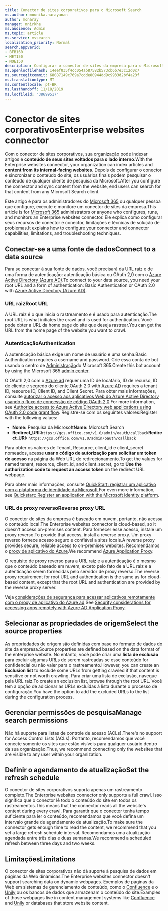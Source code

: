 ```yaml
---
title: Conector de sites corporativos para o Microsoft Search
ms.author: mounika.narayanan
author: monaray
manager: mnirkhe
ms.audience: Admin
ms.topic: article
ms.service: mssearch
localization_priority: Normal
search.appverid:
- BFB160
- MET150
- MOE150
description: Configurar o conector de sites da empresa para o Microsoft Search
ms.openlocfilehash: 14eef035f4cc054ab87582b573cb6b7e3c12d0c7
ms.sourcegitcommit: 68087149c769a7cdde80944dd9c9933d2bf4a23f
ms.translationtype: MT
ms.contentlocale: pt-BR
ms.lasthandoff: 11/18/2019
ms.locfileid: "38699517"
---
```

# <a name="enterprise-websites-connector"></a><span data-ttu-id="acab4-103">Conector de sites corporativos</span><span class="sxs-lookup"><span data-stu-id="acab4-103">Enterprise websites connector</span></span>

<span data-ttu-id="acab4-104">Com o conector de sites corporativos, sua organização pode indexar artigos e **conteúdo de seus sites voltados para o lado interno**.</span><span class="sxs-lookup"><span data-stu-id="acab4-104">With the Enterprise websites connector, your organization can index articles and **content from its internal-facing websites**.</span></span> <span data-ttu-id="acab4-105">Depois de configurar o conector e sincronizar o conteúdo do site, os usuários finais podem pesquisar o conteúdo de qualquer cliente de pesquisa da Microsoft.</span><span class="sxs-lookup"><span data-stu-id="acab4-105">After you configure the connector and sync content from the website, end users can search for that content from any Microsoft Search client.</span></span>

<span data-ttu-id="acab4-106">Este artigo é para os administradores do [Microsoft 365](https://www.microsoft.com/microsoft-365) ou qualquer pessoa que configure, execute e monitore um conector de sites da empresa.</span><span class="sxs-lookup"><span data-stu-id="acab4-106">This article is for [Microsoft 365](https://www.microsoft.com/microsoft-365) administrators or anyone who configures, runs, and monitors an Enterprise websites connector.</span></span> <span data-ttu-id="acab4-107">Ele explica como configurar seus recursos de conector e conector, limitações e técnicas de solução de problemas.</span><span class="sxs-lookup"><span data-stu-id="acab4-107">It explains how to configure your connector and connector capabilities, limitations, and troubleshooting techniques.</span></span>  

## <a name="connect-to-a-data-source"></a><span data-ttu-id="acab4-108">Conectar-se a uma fonte de dados</span><span class="sxs-lookup"><span data-stu-id="acab4-108">Connect to a data source</span></span> 
<span data-ttu-id="acab4-109">Para se conectar à sua fonte de dados, você precisará da URL raiz e de uma forma de autenticação: autenticação básica ou OAuth 2,0 com o [Azure Active Directory (Azure AD)](https://docs.microsoft.com/azure/active-directory/).</span><span class="sxs-lookup"><span data-stu-id="acab4-109">To connect to your data source, you need your root URL and a form of authentication: Basic Authentication or OAuth 2.0 with [Azure Active Directory (Azure AD)](https://docs.microsoft.com/azure/active-directory/).</span></span>

### <a name="root-url"></a><span data-ttu-id="acab4-110">URL raiz</span><span class="sxs-lookup"><span data-stu-id="acab4-110">Root URL</span></span>
<span data-ttu-id="acab4-111">A URL raiz é o que inicia o rastreamento e é usado para autenticação.</span><span class="sxs-lookup"><span data-stu-id="acab4-111">The root URL is what initiates the crawl and is used for authentication.</span></span> <span data-ttu-id="acab4-112">Você pode obter a URL da home page do site que deseja rastrear.</span><span class="sxs-lookup"><span data-stu-id="acab4-112">You can get the URL from the home page of the website you want to crawl.</span></span>

### <a name="authentication"></a><span data-ttu-id="acab4-113">Autenticação</span><span class="sxs-lookup"><span data-stu-id="acab4-113">Authentication</span></span> 
<span data-ttu-id="acab4-114">A autenticação básica exige um nome de usuário e uma senha.</span><span class="sxs-lookup"><span data-stu-id="acab4-114">Basic Authentication requires a username and password.</span></span> <span data-ttu-id="acab4-115">Crie essa conta de bot usando o centro de [Administração](https://admin.microsoft.com)do Microsoft 365.</span><span class="sxs-lookup"><span data-stu-id="acab4-115">Create this bot account by using the Microsoft 365 [admin center](https://admin.microsoft.com).</span></span>

<span data-ttu-id="acab4-116">O OAuth 2,0 com o [Azure ad](https://docs.microsoft.com/azure/active-directory/) requer uma ID de locatário, ID de recurso, ID de cliente e segredo do cliente.</span><span class="sxs-lookup"><span data-stu-id="acab4-116">OAuth 2.0 with [Azure AD](https://docs.microsoft.com/azure/active-directory/) requires a tenant ID, resource ID, Client ID, and Client Secret.</span></span>
<span data-ttu-id="acab4-117">Para obter mais informações, consulte [autorizar o acesso aos aplicativos Web do Azure Active Directory usando o fluxo de concessão de código OAuth 2,0](https://docs.microsoft.com/azure/active-directory/develop/v1-protocols-oauth-code).</span><span class="sxs-lookup"><span data-stu-id="acab4-117">For more information, see [Authorize access to Azure Active Directory web applications using OAuth 2.0 code grant flow](https://docs.microsoft.com/azure/active-directory/develop/v1-protocols-oauth-code).</span></span> <span data-ttu-id="acab4-118">Registre-se com os seguintes valores:</span><span class="sxs-lookup"><span data-stu-id="acab4-118">Register with the following values:</span></span>
* <span data-ttu-id="acab4-119">**Nome:** Pesquisa da Microsoft</span><span class="sxs-lookup"><span data-stu-id="acab4-119">**Name:** Microsoft Search</span></span>
* <span data-ttu-id="acab4-120">**Redirect_URI:**`https://gcs.office.com/v1.0/admin/oauth/callback`</span><span class="sxs-lookup"><span data-stu-id="acab4-120">**Redirect_URI:** `https://gcs.office.com/v1.0/admin/oauth/callback`</span></span>

<span data-ttu-id="acab4-121">Para obter os valores de Tenant, Resource, client_id e client_secret nomeados, acesse **usar o código de autorização para solicitar um token de acesso** na página da Web URL de redirecionamento.</span><span class="sxs-lookup"><span data-stu-id="acab4-121">To get the values for named tenant, resource, client_id, and client_secret, go to **Use the authorization code to request an access token** on the redirect URL webpage.</span></span>

<span data-ttu-id="acab4-122">Para obter mais informações, consulte [QuickStart: registrar um aplicativo com a plataforma de identidade da Microsoft](https://docs.microsoft.com/azure/active-directory/develop/quickstart-register-app).</span><span class="sxs-lookup"><span data-stu-id="acab4-122">For even more information, see [Quickstart: Register an application with the Microsoft identity platform](https://docs.microsoft.com/azure/active-directory/develop/quickstart-register-app).</span></span>

### <a name="reverse-proxy-url"></a><span data-ttu-id="acab4-123">URL de proxy reverso</span><span class="sxs-lookup"><span data-stu-id="acab4-123">Reverse proxy URL</span></span> 
<span data-ttu-id="acab4-124">O conector de sites da empresa é baseado em nuvem, portanto, não acessa o conteúdo local.</span><span class="sxs-lookup"><span data-stu-id="acab4-124">The Enterprise websites connector is cloud-based, so it doesn't access on-premises content.</span></span> <span data-ttu-id="acab4-125">Para fornecer esse acesso, instale um proxy reverso.</span><span class="sxs-lookup"><span data-stu-id="acab4-125">To provide that access, install a reverse proxy.</span></span> <span data-ttu-id="acab4-126">Um proxy reverso fornece acesso seguro e confiável a sites locais.</span><span class="sxs-lookup"><span data-stu-id="acab4-126">A reverse proxy provides secure, reliable access to on-premises websites.</span></span> <span data-ttu-id="acab4-127">Recomendamos o [proxy de aplicativo do Azure](https://docs.microsoft.com/azure/active-directory/manage-apps/application-proxy).</span><span class="sxs-lookup"><span data-stu-id="acab4-127">We recommend [Azure Application Proxy](https://docs.microsoft.com/azure/active-directory/manage-apps/application-proxy).</span></span>

<span data-ttu-id="acab4-128">O requisito de proxy reverso para a URL raiz e a autenticação é o mesmo que o conteúdo baseado em nuvem, exceto pelo fato de a URL raiz e a autenticação serem fornecidas pelo servidor de proxy reverso.</span><span class="sxs-lookup"><span data-stu-id="acab4-128">The reverse proxy requirement for root URL and authentication is the same as for cloud-based content, except that the root URL and authentication are provided by the reverse proxy server.</span></span>

<span data-ttu-id="acab4-129">Veja [considerações de segurança para acessar aplicativos remotamente com o proxy de aplicativo do Azure ad](https://docs.microsoft.com/azure/active-directory/manage-apps/application-proxy-security).</span><span class="sxs-lookup"><span data-stu-id="acab4-129">See [Security considerations for accessing apps remotely with Azure AD Application Proxy](https://docs.microsoft.com/azure/active-directory/manage-apps/application-proxy-security).</span></span>

## <a name="select-the-source-properties"></a><span data-ttu-id="acab4-130">Selecionar as propriedades de origem</span><span class="sxs-lookup"><span data-stu-id="acab4-130">Select the source properties</span></span> 
<span data-ttu-id="acab4-131">As propriedades de origem são definidas com base no formato de dados do site da empresa.</span><span class="sxs-lookup"><span data-stu-id="acab4-131">Source properties are defined based on the data format of the enterprise website.</span></span> <span data-ttu-id="acab4-132">No entanto, você pode criar uma **lista de exclusão** para excluir algumas URLs de serem rastreadas se esse conteúdo for confidencial ou não valer para o rastreamento.</span><span class="sxs-lookup"><span data-stu-id="acab4-132">However, you can create an **Exclusion list** to exclude some URLs from getting crawled if that content is sensitive or not worth crawling.</span></span> <span data-ttu-id="acab4-133">Para criar uma lista de exclusão, navegue pela URL raiz.</span><span class="sxs-lookup"><span data-stu-id="acab4-133">To create an exclusion list, browse through the root URL.</span></span> <span data-ttu-id="acab4-134">Você tem a opção de adicionar as URLs excluídas à lista durante o processo de configuração.</span><span class="sxs-lookup"><span data-stu-id="acab4-134">You have the option to add the excluded URLs to the list during the configuration process.</span></span>

## <a name="manage-search-permissions"></a><span data-ttu-id="acab4-135">Gerenciar permissões de pesquisa</span><span class="sxs-lookup"><span data-stu-id="acab4-135">Manage search permissions</span></span> 
<span data-ttu-id="acab4-136">Não há suporte para listas de controle de acesso (ACLs).</span><span class="sxs-lookup"><span data-stu-id="acab4-136">There's no support for Access Control Lists (ACLs).</span></span> <span data-ttu-id="acab4-137">Portanto, recomendamos que você conecte somente os sites que estão visíveis para qualquer usuário dentro da sua organização.</span><span class="sxs-lookup"><span data-stu-id="acab4-137">Thus, we recommend connecting only the websites that are visible to any user within your organization.</span></span>

## <a name="set-the-refresh-schedule"></a><span data-ttu-id="acab4-138">Definir o agendamento de atualização</span><span class="sxs-lookup"><span data-stu-id="acab4-138">Set the refresh schedule</span></span>
<span data-ttu-id="acab4-139">O conector de sites corporativos suporta apenas um rastreamento completo.</span><span class="sxs-lookup"><span data-stu-id="acab4-139">The Enterprise websites connector only supports a full crawl.</span></span> <span data-ttu-id="acab4-140">Isso significa que o conector lê todo o conteúdo do site em todos os rastreamentos.</span><span class="sxs-lookup"><span data-stu-id="acab4-140">This means that the connector reads all the website's content during every crawl.</span></span> <span data-ttu-id="acab4-141">Para garantir que o conector tenha tempo suficiente para ler o conteúdo, recomendamos que você defina um intervalo grande de agendamento de atualização.</span><span class="sxs-lookup"><span data-stu-id="acab4-141">To make sure the connector gets enough time to read the content, we recommend that you set a large refresh schedule interval.</span></span> <span data-ttu-id="acab4-142">Recomendamos uma atualização agendada entre três dias e duas semanas.</span><span class="sxs-lookup"><span data-stu-id="acab4-142">We recommend a scheduled refresh between three days and two weeks.</span></span>

## <a name="limitations"></a><span data-ttu-id="acab4-143">Limitações</span><span class="sxs-lookup"><span data-stu-id="acab4-143">Limitations</span></span> 
<span data-ttu-id="acab4-144">O conector de sites corporativos não dá suporte à pesquisa de dados em páginas da Web dinâmicas.</span><span class="sxs-lookup"><span data-stu-id="acab4-144">The Enterprise websites connector doesn't support searching data on dynamic webpages.</span></span> <span data-ttu-id="acab4-145">Exemplos de páginas da Web em sistemas de gerenciamento de conteúdo, como o [Confluence](https://www.atlassian.com/software/confluence) e o [Unily](https://www.unily.com/) ou os bancos de dados que armazenam o conteúdo do site.</span><span class="sxs-lookup"><span data-stu-id="acab4-145">Examples of those webpages live in content management systems like [Confluence](https://www.atlassian.com/software/confluence) and [Unily](https://www.unily.com/) or databases that store website content.</span></span>